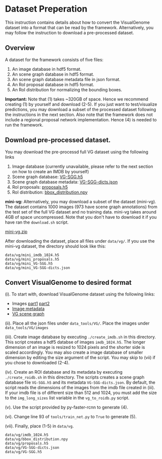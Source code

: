 # Dataset Preperation
This instruction contains details about how to convert the VisualGenome dataset into a format that can be read by the framework. Alternatively,
you may follow the instruction to download a pre-processed dataset.

## Overview

A dataset for the framework consists of five files:
1. An image database in hdf5 format.
2. An scene graph database in hdf5 format.
3. An scene graph database metadata file in json format.
4. An RoI proposal database in hdf5 format.
5. An RoI distribution for normalizing the bounding boxes.

**Important:** Note that (1) takes ~320GB of space. Hence we recommend creating (1) by yourself and download (2-5). If you just want to test/visualize predictions,
you may download a subset of the processed dataset following the instructions in the next section.
Also note that the framework does not include a regional proposal network implementation. Hence (4) is needed to run the framework.

## Download pre-processed dataset.
You may download the pre-processd full VG dataset using the following links
1. Image database (currently unavailable, please refer to the next section on how to create an IMDB by yourself)
2. Scene graph database: [VG-SGG.h5](http://svl.stanford.edu/projects/scene-graph/dataset/VG-SGG.h5)
3. Scene graph database metadata: [VG-SGG-dicts.json](http://svl.stanford.edu/projects/scene-graph/dataset/VG-SGG-dicts.json)
4. RoI proposals: [proposals.h5](http://svl.stanford.edu/projects/scene-graph/dataset/proposals.h5)
5. RoI distribution: [bbox_distribution.npy](http://svl.stanford.edu/projects/scene-graph/dataset/bbox_distribution.npy)

**mini-vg:** Alternatively, you may download a subset of the dataset (mini-vg). The dataset contains 1000 images (973 have scene graph annotations) from the test set
of the full VG dataset and no training data. mini-vg takes around 4GB of space uncompressed. Note that you don't have to download it if you have ran the `download.sh` script.

[mini-vg.zip](http://svl.stanford.edu/projects/scene-graph/dataset/mini-vg.zip)

After downloading the dataset, place all files under `data/vg/`. If you use the mini-vg dataset, the directory should look like this:

```
data/vg/mini_imdb_1024.h5
data/vg/mini_proposals.h5
data/vg/mini_VG-SGG.h5
data/vg/mini_VG-SGG-dicts.json
```


## Convert VisualGenome to desired format
(i). To start with, download VisualGenome dataset using the following links:
- Images [part1](https://cs.stanford.edu/people/rak248/VG_100K_2/images.zip) [part2](https://cs.stanford.edu/people/rak248/VG_100K_2/images2.zip)
- [Image metadata](http://svl.stanford.edu/projects/scene-graph/VG/image_data.json)
- [VG scene graph](http://svl.stanford.edu/projects/scene-graph/VG/VG-scene-graph.zip)

(ii). Place all the json files under `data_tools/VG/`. Place the images under `data_tools/VG/images`

(iii). Create image database by executing `./create_imdb.sh` in this directory. This script creates a hdf5 databse of images `imdb_1024.h5`. 
The longer dimension of an image is resized to 1024 pixels and the shorter side is scaled accordingly. You may also create a image database of smaller dimension by
editing the size argument of the script. You may skip to (vii) if you chose to downloaded (2-4).

(iv). Create an ROI database and its metadata by executing `./create_roidb.sh` in this directory. The scripts creates a scene graph database file `VG-SGG.h5` and its metadata `VG-SGG-dicts.json`.
By default, the script reads the dimensions of the images from the imdb file created in (iii). If your imdb file is of different size than 512 and 1024, you must add the size to
the `img_long_sizes` list variable in the `vg_to_roidb.py` script.

(v). Use the script provided by py-faster-rcnn to generate (4).

(vi). Change line 93 of `tools/train_net.py` to `True` to generate (5).

(vii). Finally, place (1-5) in `data/vg`.

```
data/vg/imdb_1024.h5
data/vg/bbox_distribution.npy
data/vg/proposals.h5
data/vg/VG-SGG-dicts.json
data/vg/VG-SGG.h5
```
